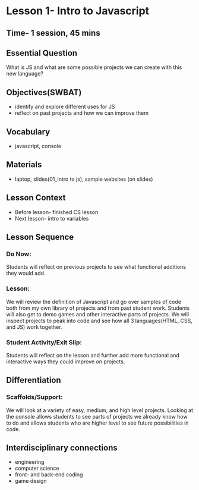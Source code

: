 # Lesson 1- Intro to Javascript
## Time- 1 session, 45 mins

## Essential Question
What is JS and what are some possible projects we can create with this new language?

## Objectives(SWBAT)
  * identify and explore different uses for JS
  * reflect on past projects and how we can improve them

## Vocabulary
  * javascript, console
  
## Materials
  * laptop, slides(01_intro to js), sample websites (on slides)

## Lesson Context
* Before lesson- finished CS lesson
* Next lesson- intro to variables

## Lesson Sequence
### Do Now:
Students will reflect on previous projects to see what functional additions they would add.
### Lesson:
We will review the definition of Javascript and go over samples of code both from my own library of projects and from past student work. Students will also get to demo games and other interactive parts of projects. We will inspect projects to peak into code and see how all 3 languages(HTML, CSS, and JS) work together.
### Student Activity/Exit Slip:
Students will reflect on the lesson and further add more functional and interactive ways they could improve on projects.

## Differentiation
### Scaffolds/Support:
We will look at a variety of easy, medium, and high level projects. Looking at the console allows students to see parts of projects we already know how to do and allows students who are higher level to see future possibilities in code.

## Interdisciplinary connections
* engineering
* computer science
* front- and back-end coding
* game design
